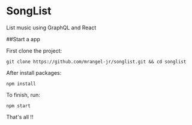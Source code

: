 # SongList
List music using GraphQL and React

##Start a app

First clone the project:

```
git clone https://github.com/mrangel-jr/songlist.git && cd songlist
```

After install packages:

```
npm install
```

To finish, run:

```
npm start
```

That's all !!
